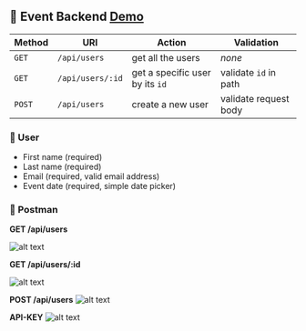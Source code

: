 ## :repeat: Event Backend [Demo](http://event-register-api.herokuapp.com/)


| Method    | URI                   | Action                                  | Validation                                       |
| ---       | ---                   | ---                                     | ---                                              |
| `GET`     | `/api/users`     | get all the users                  | _none_                                           |
| `GET`     | `/api/users/:id` | get a specific user by its `id`    | validate `id` in path                            |
| `POST`    | `/api/users`     | create a new user                   | validate request body                        |

### :santa: User
- First name (required)
- Last name (required)
- Email (required, valid email address)
- Event date (required, simple date picker)

### :basketball: Postman

**GET /api/users**

![alt text](https://cdn1.savepice.ru/uploads/2020/3/13/e610b1173f5bda359f0fb494318e5a78-full.png)

**GET /api/users/:id**

![alt text](https://cdn1.savepice.ru/uploads/2020/3/13/bc0259851e372dfbe4e901a1afe29f26-full.png)

**POST /api/users**
![alt text](https://cdn1.savepice.ru/uploads/2020/3/13/6b61ef008f20055894196f44c9bf7298-full.png)

**API-KEY**
![alt text](https://cdn1.savepice.ru/uploads/2020/3/13/d20e752e92cd8b65e96f139bad0aaf5a-full.png)
